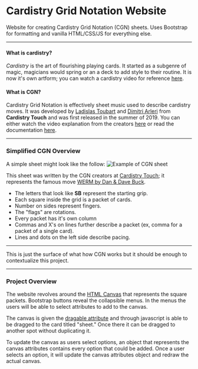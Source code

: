 # Cardistry Grid Notation Website
Website for creating Cardistry Grid Notation (CGN) sheets. Uses Bootstrap for formatting and vanilla HTML/CSS/JS for everything else.

---

#### What is cardistry?
*Cardistry* is the art of flourishing playing cards. It started as a subgenre of magic, magicians would spring or an a deck to add style to their routine. It is now it's own artform; you can watch a cardistry video for reference [here](https://youtu.be/No_yMP_HKFo).

#### What is CGN? 
Cardistry Grid Notation is effectively sheet music used to describe cardistry moves. It was developed by [Ladislas Toubart](https://www.instagram.com/mayo_naara/) and [Dimitri Arleri](https://www.instagram.com/dimitriarleri/?hl=en) from **Cardistry Touch** and was first released in the summer of 2019. You can either watch the video explanation from the creators [here](https://youtu.be/VAibY1Xx09w) or read the documentation [here](https://www.dropbox.com/s/073zvqcchsyjtod/CGN%20v1.0%20-%20Documentation.pdf). 

---

### Simplified CGN Overview

A simple sheet might look like the follow:
![Example of CGN sheet](https://www.cardistrytouch.com/wp-content/uploads/2020/04/full-werm2-CGN-e1586947197601.png)

This sheet was written by the CGN creators at [Cardistry Touch](https://www.cardistrytouch.com/stories/the-notation-system/); it represents the famous move [WERM by Dan & Dave Buck](https://youtu.be/o6HNsuFaETA?t=383).

* The letters that look like **SB** represent the starting grip. 
* Each square inside the grid is a packet of cards. 
 * Number on sides represent fingers.
 * The "flags" are rotations.
* Every packet has it's own column
* Commas and X's on lines further describe a packet (ex, comma for a packet of a single card).
* Lines and dots on the left side describe pacing.

---

This is just the surface of what how CGN works but it should be enough to contextualize this project. 

 --- ---

### Project Overview

The website revolves around the [HTML Canvas](https://developer.mozilla.org/en-US/docs/Web/API/Canvas_API) that represents the square packets. Bootstrap buttons reveal the collapsible menus. In the menus the users will be able to select attributes to add to the canvas. 

The canvas is given the [dragable attribute](https://developer.mozilla.org/en-US/docs/Web/HTML/Global_attributes/draggable) and through javascript is able to be dragged to the card titled "sheet." Once there it can be dragged to another spot without duplicating it. 

To update the canvas as users select options, an object that represents the canvas attributes contains every option that could be added. Once a user selects an option, it will update the canvas attributes object and redraw the actual canvas. 